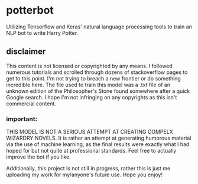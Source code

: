 # potterbot
Utilizing Tensorflow and Keras' natural language processing tools to train an NLP bot to write Harry Potter.

## disclaimer
This content is not licensed or copyrighted by any means. I followed numerous tutorials and scrolled through dozens of stackoverflow pages to get to this point. I'm not trying to breach a new frontier or do something incredible here.
The file used to train this model was a .txt file of an unknown edition of the Philosopher's Stone found somewhere after a quick Google search. I hope I'm not infringing on any copyrights as this isn't commercial content.
### important:
THIS MODEL IS NOT A SERIOUS ATTEMPT AT CREATING COMPELX WIZARDRY NOVELS. It is rather an attempt at generating humorous material via the use of machine learning, as the final results were exactly what I had hoped for but not quite at professional standards. Feel free to actually improve the bot if you like.

Additionally, this project is not still in progress, rather this is just me uploading my work for my/anyone's future use.
Hope you enjoy!
